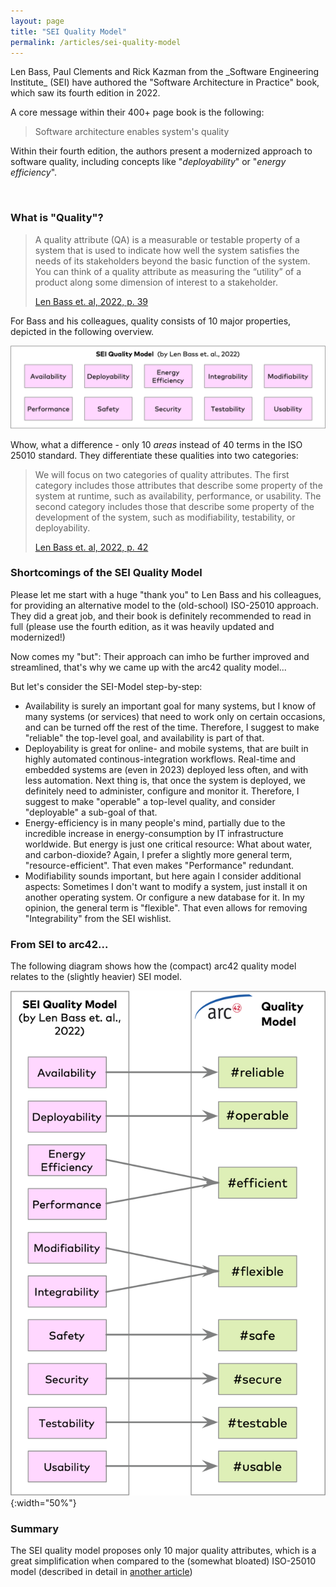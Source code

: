 ```yaml
---
layout: page
title: "SEI Quality Model"
permalink: /articles/sei-quality-model
---
```


<div class="arc42-help" markdown="1">
Len Bass, Paul Clements and Rick Kazman from the _Software Engineering Institute_ (SEI) have authored the "Software Architecture in Practice" book, which saw its fourth edition in 2022.

A core message within their 400+ page book is the following:

>Software architecture enables system's quality

Within their fourth edition, the authors present a modernized approach to software quality, including concepts like "_deployability_" or "_energy efficiency_".

</div><br>


### What is "Quality"?

>A quality attribute (QA) is a measurable or testable property of a system that is used to indicate how well the system satisfies the needs of its stakeholders beyond the basic function of the system. 
>You can think of a quality attribute as measuring the “utility” of a product along some dimension of interest to a stakeholder.
>
>[Len Bass et. al, 2022, p. 39](/references/#bass-swa-practice)


For Bass and his colleagues, quality consists of 10 major properties, depicted in the following overview.

![10-top level quality attributes from SEI](/images/articles/sei-2022/sei-quality-model-v2022.png)

Whow, what a difference - only 10 _areas_ instead of 40 terms in the ISO 25010 standard.
They differentiate these qualities into two categories:

>We will focus on two categories of quality attributes. The first category includes those attributes that describe some property of the system at runtime, such as availability, performance, or usability. 
>The second category includes those that describe some property of the development of the system, such as modifiability, testability, or deployability.
>
>[Len Bass et. al, 2022, p. 42](/references/#bass-swa-practice)

### Shortcomings of the SEI Quality Model

Please let me start with a huge "thank you" to Len Bass and his colleagues, for providing an alternative model to the (old-school) ISO-25010 approach. 
They did a great job, and their book is definitely recommended to read in full (please use the fourth edition, as it was heavily updated and modernized!)

Now comes my "but": Their approach can imho be further improved and streamlined, that's why we came up with the arc42 quality model...

But let's consider the SEI-Model step-by-step:


* Availability is surely an important goal for many systems, but I know of many systems (or services) that need to work only on certain occasions, and can be turned off the rest of the time. Therefore, I suggest to make "reliable" the top-level goal, and availability is part of that.
* Deployability is great for online- and mobile systems, that are built in highly automated continous-integration workflows. Real-time and embedded systems are (even in 2023) deployed less often, and with less automation. Next thing is, that once the system is deployed, we definitely need to administer, configure and monitor it. Therefore, I suggest to make "operable" a top-level quality, and consider "deployable" a sub-goal of that.
* Energy-efficiency is in many people's mind, partially due to the incredible increase in energy-consumption by IT infrastructure worldwide. But energy is just one critical resource: What about water, and carbon-dioxide? Again, I prefer a slightly more general term, "resource-efficient". That even makes "Performance" redundant.
* Modifiability sounds important, but here again I consider additional aspects: Sometimes I don't want to modify a system, just install it on another operating system. Or configure a new database for it. In my opinion, the general term is "flexible". That even allows for removing "Integrability" from the SEI wishlist.
  
### From SEI to arc42...

The following diagram shows how the (compact) arc42 quality model relates to the (slightly heavier) SEI model.

![from SEI-model to arc42-quality-model](/images/articles/sei-2022/sei-to-arc42qm.png){:width="50%"}



### Summary
The SEI quality model proposes only 10 major quality attributes, which is a great simplification when compared to the (somewhat bloated) ISO-25010 model (described in detail in [another article](/articles/iso-25010-shortcomings))